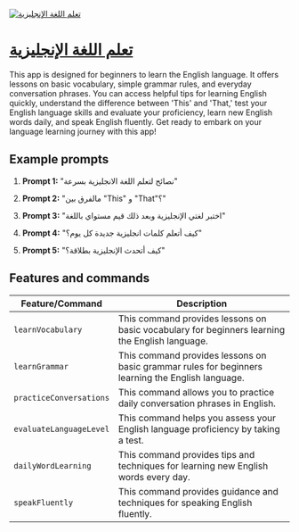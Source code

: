 [![تعلم اللغة الإنجليزية](https://files.oaiusercontent.com/file-lYaKa1M7r5lDvgyubNU63wBY?se=2123-10-16T11%3A58%3A42Z&sp=r&sv=2021-08-06&sr=b&rscc=max-age%3D31536000%2C%20immutable&rscd=attachment%3B%20filename%3D6f70f5f5-1cc8-4006-8844-11985d490008.webp&sig=Hv1hHPJ7fTdcmUhHs8bRP4puhwsjzaKfI/BqSpyBemU%3D)](https://chat.openai.com/g/g-ZkRUVvKog-t-lm-llg-lnjlyzy)

# [تعلم اللغة الإنجليزية](https://chat.openai.com/g/g-ZkRUVvKog-t-lm-llg-lnjlyzy)

This app is designed for beginners to learn the English language. It offers lessons on basic vocabulary, simple grammar rules, and everyday conversation phrases. You can access helpful tips for learning English quickly, understand the difference between 'This' and 'That,' test your English language skills and evaluate your proficiency, learn new English words daily, and speak English fluently. Get ready to embark on your language learning journey with this app!

## Example prompts

1. **Prompt 1:** "نصائح لتعلم اللغة الانجليزية بسرعة"

2. **Prompt 2:** "مالفرق بين \"This\" و \"That\"؟"

3. **Prompt 3:** "اختبر لغتي الإنجليزية وبعد ذلك قيم مستواي باللغة"

4. **Prompt 4:** "كيف أتعلم كلمات انجليزية جديدة كل يوم؟"

5. **Prompt 5:** "كيف أتحدث الإنجليزية بطلاقة؟"


## Features and commands

| Feature/Command | Description |
| --- | --- |
| `learnVocabulary` | This command provides lessons on basic vocabulary for beginners learning the English language. |
| `learnGrammar` | This command provides lessons on basic grammar rules for beginners learning the English language. |
| `practiceConversations` | This command allows you to practice daily conversation phrases in English. |
| `evaluateLanguageLevel` | This command helps you assess your English language proficiency by taking a test. |
| `dailyWordLearning` | This command provides tips and techniques for learning new English words every day. |
| `speakFluently` | This command provides guidance and techniques for speaking English fluently. |